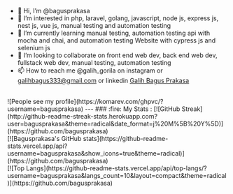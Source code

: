 - 👋 Hi, I’m @bagusprakasa
- 👀 I’m interested in php, laravel, golang, javascript, node js, express js, nest js, vue js, manual testing and automation testing
- 🌱 I’m currently learning manual testing, automation testing api with mocha and chai, and automation testing Website with cypress js and selenium js 
- 💞️ I’m looking to collaborate on front end web dev, back end web dev, fullstack web dev, manual testing, automation testing
- 📫 How to reach me @galih_gorila on instagram or galihbagus333@gmail.com or linkedin [Galih Bagus Prakasa](https://www.linkedin.com/in/galih-bagus-prakasa-067252208/)
<br />
![People see my profile](https://komarev.com/ghpvc/?username=bagusprakasa)
---
### :fire: My Stats :
[![GitHub Streak](http://github-readme-streak-stats.herokuapp.com?user=bagusprakasa&theme=radical&date_format=j%20M%5B%20Y%5D)](https://github.com/bagusprakasa)
<br />
[![Bagusprakasa's GitHub stats](https://github-readme-stats.vercel.app/api?username=bagusprakasa&show_icons=true&theme=radical)](https://github.com/bagusprakasa)
<br />
[![Top Langs](https://github-readme-stats.vercel.app/api/top-langs/?username=bagusprakasa&langs_count=10&layout=compact&theme=radical)](https://github.com/bagusprakasa)
<!---
bagusprakasa/bagusprakasa is a ✨ special ✨ repository because its `README.md` (this file) appears on your GitHub profile.
You can click the Preview link to take a look at your changes.
--->
